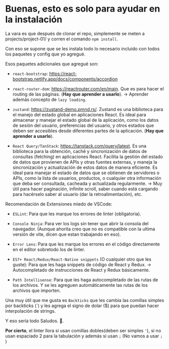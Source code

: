 # Buenas, esto es solo para ayudar en la instalación

La vara es que después de clonar el repo, simplemente se meten a projects/project-01/ y corren el comando `npm install`.

Con eso se supone que se les instala todo lo necesario incluido con todos los paquetes y config que yo agregué.

Esos paquetes adicionales que agregué son:

- `react-bootstrap`: <https://react-bootstrap.netlify.app/docs/components/accordion>

- `react-router-dom`: <https://reactrouter.com/en/main>. Que es para hacer el routing de las páginas. (**Hay que aprender a usarlo**). -> Aprender además concepto de `lazy loading`.

- `zustand`: <https://zustand-demo.pmnd.rs/>. Zustand es una biblioteca para el manejo del estado global en aplicaciones React. Es ideal para almacenar y manejar el estado global de la aplicación, como los datos de sesión del usuario, preferencias del usuario, y otros estados que deben ser accesibles desde diferentes partes de la aplicación. (**Hay que aprender a usarlo**).

- `React Query/TanStack`: <https://tanstack.com/query/latest>. Es una biblioteca para la obtención, caché y sincronización de datos de consultas (fetching) en aplicaciones React. Facilita la gestión del estado de datos que provienen de APIs y otras fuentes externas, y maneja la sincronización y actualización de estos datos de manera eficiente. Es ideal para manejar el estado de datos que se obtienen de servidores o APIs, como la lista de usuarios, productos, o cualquier otra información que deba ser consultada, cacheada y actualizada regularmente. -> Muy útil para hacer paginación, infinite scroll, saber cuando está cargando para hacérselo saber al usuario (dar la retroalimentación), etc.

Recomendación de Extensiones miedo de VSCode:

- `ESLint`: Para que les marque los errores de linter (obligatoria).

- `Console Ninja`: Para ver los logs sin tener que abrir la consola del navegador. (Aunque ahorita creo que no es compatible con la ultima versión de vite, dicen que estan trabajando en eso).

- `Error Lens`: Para que les marque los errores en el código directamente en el editor sobretodo los de linter.

- `ES7+ React/Redux/React-Native snippets` (O cualquier otro que les guste): Para que les haga snippets de código de React y Redux. -> Autocompletado de instrucciones de React y Redux básicamente.

- `Path Intellisense`: Para que les haga autocompletado de las rutas de los archivos. Y se les agreguen automáticamente las rutas de los archivos que importen.

Una muy útil que me gusta es `Backticks` que les cambia las comillas simples por backticks (`) y les agrega el signo de dolar ($) para que puedan hacer interpolación de strings.

Y eso sería todo Saludos. 🚀.

**Por cierto**, el linter llora si usan comillas dobles(deben ser simples `'`), si no usan espaciado 2 para la tabulación y además si usan `;` (No vamos a usar `;` )
